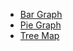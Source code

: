 * [Bar Graph](https://pondjames007.github.io/DataArt/hw1_3viz/1_1_BarGraph)
* [Pie Graph](https://pondjames007.github.io/DataArt/hw1_3viz/1_2_DonutGraph)
* [Tree Map](https://pondjames007.github.io/DataArt/hw1_3viz/1_3_TreeMap)